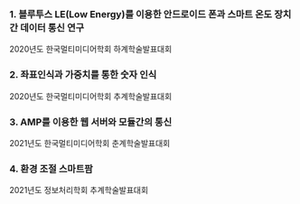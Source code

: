 

### 1. 블루투스 LE(Low Energy)를 이용한 안드로이드 폰과 스마트 온도 장치 간 데이터 통신 연구

2020년도 한국멀티미디어학회 하계학술발표대회

### 2. 좌표인식과 가중치를 통한 숫자 인식

2020년도 한국멀티미디어학회 추계학술발표대회

### 3. AMP를 이용한 웹 서버와 모듈간의 통신

2021년도 한국멀티미디어학회 춘계학술발표대회


### 4. 환경 조절 스마트팜

2021년도 정보처리학회 추계학술발표대회
